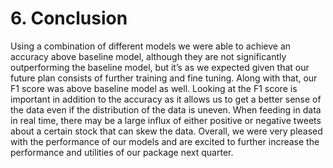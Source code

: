 # 6. Conclusion

Using a combination of different models we were able to achieve an accuracy above baseline model, although they are not significantly outperforming the baseline model, but it’s as we expected given that our future plan consists of further training and fine tuning. Along with that, our F1 score was above baseline model as well. Looking at the F1 score is important in addition to the accuracy as it allows us to get a better sense of the data even if the distribution of the data is uneven. When feeding in data in real time, there may be a large influx of either positive or negative tweets about a certain stock that can skew the data. Overall, we were very pleased with the performance of our models and are excited to further increase the performance and utilities of our package next quarter.

